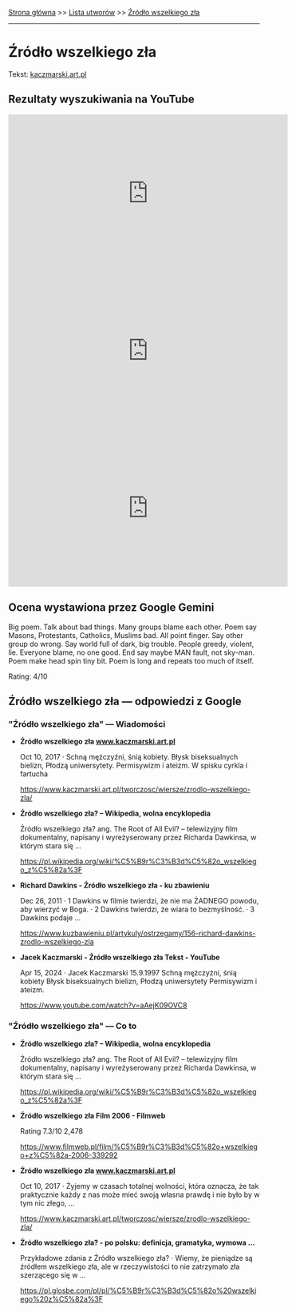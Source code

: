 [Strona główna](../index.md) >> [Lista utworów](../list.md) >> [Źródło wszelkiego zła](705.md)

---

# Źródło wszelkiego zła

Tekst: [kaczmarski.art.pl](https://www.kaczmarski.art.pl/tworczosc/wiersze/zrodlo-wszelkiego-zla/)

## Rezultaty wyszukiwania na YouTube

<iframe width="560" height="315" src="https://www.youtube.com/embed/6L7GJW4S-2c?si=IdontcarewhotheIRSsendsImnotpayingtaxes" title="YouTube video player" frameborder="0" allow="accelerometer; autoplay; clipboard-write; encrypted-media; gyroscope; picture-in-picture; web-share" referrerpolicy="strict-origin-when-cross-origin" allowfullscreen></iframe>

<iframe width="560" height="315" src="https://www.youtube.com/embed/W4iLnXJctQs?si=IdontcarewhotheIRSsendsImnotpayingtaxes" title="YouTube video player" frameborder="0" allow="accelerometer; autoplay; clipboard-write; encrypted-media; gyroscope; picture-in-picture; web-share" referrerpolicy="strict-origin-when-cross-origin" allowfullscreen></iframe>

<iframe width="560" height="315" src="https://www.youtube.com/embed/m-QW2GLRij4?si=IdontcarewhotheIRSsendsImnotpayingtaxes" title="YouTube video player" frameborder="0" allow="accelerometer; autoplay; clipboard-write; encrypted-media; gyroscope; picture-in-picture; web-share" referrerpolicy="strict-origin-when-cross-origin" allowfullscreen></iframe>

## Ocena wystawiona przez Google Gemini

Big poem. Talk about bad things. Many groups blame each other. Poem say Masons, Protestants, Catholics, Muslims bad. All point finger. Say other group do wrong. Say world full of dark, big trouble. People greedy, violent, lie. Everyone blame, no one good. End say maybe MAN fault, not sky-man. Poem make head spin tiny bit. Poem is long and repeats too much of itself.

Rating: 4/10


## Źródło wszelkiego zła — odpowiedzi z Google

### "Źródło wszelkiego zła" — Wiadomości

- **Źródło wszelkiego zła www.kaczmarski.art.pl**

    Oct 10, 2017  ·  Schną mężczyźni, śnią kobiety. Błysk biseksualnych bielizn, Płodzą uniwersytety. Permisywizm i ateizm. W spisku cyrkla i fartucha 

   <https://www.kaczmarski.art.pl/tworczosc/wiersze/zrodlo-wszelkiego-zla/>
- **Źródło wszelkiego zła? – Wikipedia, wolna encyklopedia**

    Źródło wszelkiego zła? ang. The Root of All Evil? – telewizyjny film dokumentalny, napisany i wyreżyserowany przez Richarda Dawkinsa, w którym stara się ... 

   <https://pl.wikipedia.org/wiki/%C5%B9r%C3%B3d%C5%82o_wszelkiego_z%C5%82a%3F>
- **Richard Dawkins - Źródło wszelkiego zła - ku zbawieniu**

    Dec 26, 2011  ·  1 Dawkins w filmie twierdzi, że nie ma ŻADNEGO powodu, aby wierzyć w Boga. · 2 Dawkins twierdzi, że wiara to bezmyślność. · 3 Dawkins podaje ... 

   <https://www.kuzbawieniu.pl/artykuly/ostrzegamy/156-richard-dawkins-zrodlo-wszelkiego-zla>
- **Jacek Kaczmarski - Źródło wszelkiego zła  Tekst - YouTube**

    Apr 15, 2024  ·  Jacek Kaczmarski 15.9.1997 Schną mężczyźni, śnią kobiety Błysk biseksualnych bielizn, Płodzą uniwersytety Permisywizm i ateizm. 

   <https://www.youtube.com/watch?v=aAejK09OVC8>

### "Źródło wszelkiego zła" — Co to

- **Źródło wszelkiego zła? – Wikipedia, wolna encyklopedia**

    Źródło wszelkiego zła? ang. The Root of All Evil? – telewizyjny film dokumentalny, napisany i wyreżyserowany przez Richarda Dawkinsa, w którym stara się ... 

   <https://pl.wikipedia.org/wiki/%C5%B9r%C3%B3d%C5%82o_wszelkiego_z%C5%82a%3F>
- **Źródło wszelkiego zła  Film  2006 - Filmweb**

    Rating   7.3/10  2,478   

   <https://www.filmweb.pl/film/%C5%B9r%C3%B3d%C5%82o+wszelkiego+z%C5%82a-2006-339292>
- **Źródło wszelkiego zła www.kaczmarski.art.pl**

    Oct 10, 2017  ·  Żyjemy w czasach totalnej wolności, która oznacza, że tak praktycznie każdy z nas może mieć swoją własna prawdę i nie było by w tym nic złego, ... 

   <https://www.kaczmarski.art.pl/tworczosc/wiersze/zrodlo-wszelkiego-zla/>
- **Źródło wszelkiego zła? - po polsku: definicja, gramatyka, wymowa ...**

    Przykładowe zdania z  Źródło wszelkiego zła?  · Wiemy, że pieniądze są źródłem wszelkiego zła, ale w rzeczywistości to nie zatrzymało zła szerzącego się w ... 

   <https://pl.glosbe.com/pl/pl/%C5%B9r%C3%B3d%C5%82o%20wszelkiego%20z%C5%82a%3F>

